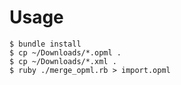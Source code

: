 Usage
=====

```
$ bundle install
$ cp ~/Downloads/*.opml .
$ cp ~/Downloads/*.xml .
$ ruby ./merge_opml.rb > import.opml
```
